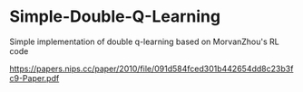 # Simple-Double-Q-Learning
Simple implementation of double q-learning based on MorvanZhou's RL code

https://papers.nips.cc/paper/2010/file/091d584fced301b442654dd8c23b3fc9-Paper.pdf
